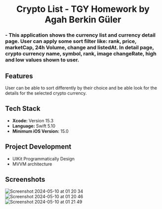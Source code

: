 <div  align="center">
<h1>Crypto List - TGY Homework by Agah Berkin Güler </h1>
</div>

<div  align="leading">
<h3> - This application shows the currency list and currency detail page. User can apply some sort filter like: rank, price, marketCap, 24h Volume, change and listedAt. In detail page, crypto currency name, symbol, rank, image changeRate, high and low values shown to user. </h3>
</div>

## Features
User can be able to sort differently by their choice and be able look for the details for the selected crypto currency.

## Tech Stack
- **Xcode:** Version 15.3
- **Language:** Swift 5.10
- **Minimum iOS Version:** 15.0

## Project Development
- UIKit Programmatically Design
- MVVM architecture

 ## Screenshots
![Screenshot 2024-05-10 at 01 20 34](https://github.com/agahberkknglr/turkcell-crypto/assets/79965739/7d352c53-7071-4195-99a0-97189532bbf2)
![Screenshot 2024-05-10 at 01 20 46](https://github.com/agahberkknglr/turkcell-crypto/assets/79965739/10cb5d57-43e9-4bb7-bc70-bedabcffff50)
![Screenshot 2024-05-10 at 01 21 49](https://github.com/agahberkknglr/turkcell-crypto/assets/79965739/d756c7c0-9e0c-40e1-a241-80a84f5901fe)
